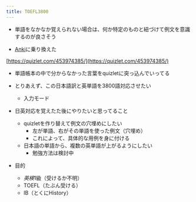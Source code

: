 ```yaml
---
title: TOEFL3800
---
```


* 単語をなかなか覚えられない場合は、何か特定のものと紐づけて例文を意識するのが良さそう

* [Anki](Anki.md)に乗り換えた

[https://quizlet.com/453974385/](https://quizlet.com/453974385/)

* 単語帳本の中で分からなかった言葉をquizletに突っ込んでいってる

* とりあえず、この日本語訳と英単語を3800語対応させたい
  
  * 入力モード
* 日英対応を覚えたた後にやりたいと思ってること
  
  * quizletを作り替えて例文の穴埋めにしたい
    * 左が単語、右がその単語を使った例文（穴埋め）
    * これによって、具体的な用例を身に付ける
  * 日本語の単語から、複数の英単語が上がるようにしたい
    * 勉強方法は検討中
* 目的
  
  * *英検*1級（受けるか不明）
  * TOEFL（たぶん受ける）
  * IB（とくにHistory）
